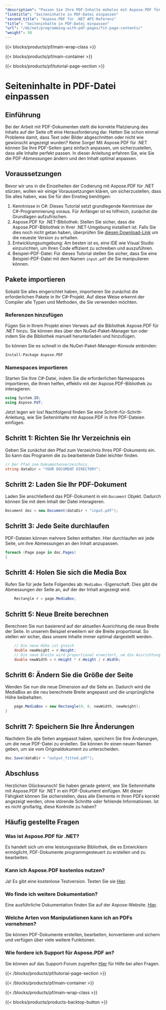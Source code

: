 ```yaml
---
"description": "Passen Sie Ihre PDF-Inhalte mühelos mit Aspose.PDF für .NET an. Diese Anleitung bietet eine detaillierte Schritt-für-Schritt-Anleitung für ein optimales Seitenlayout."
"linktitle": "Seiteninhalte in PDF-Datei einpassen"
"second_title": "Aspose.PDF für .NET API-Referenz"
"title": "Seiteninhalte in PDF-Datei einpassen"
"url": "/de/net/programming-with-pdf-pages/fit-page-contents/"
"weight": 50
---
```


{{< blocks/products/pf/main-wrap-class >}}

{{< blocks/products/pf/main-container >}}

{{< blocks/products/pf/tutorial-page-section >}}

# Seiteninhalte in PDF-Datei einpassen

## Einführung

Bei der Arbeit mit PDF-Dokumenten stellt die korrekte Platzierung des Inhalts auf der Seite oft eine Herausforderung dar. Hatten Sie schon einmal Probleme damit, dass Text oder Bilder abgeschnitten oder nicht wie gewünscht angezeigt wurden? Keine Sorge! Mit Aspose.PDF für .NET können Sie Ihre PDF-Seiten ganz einfach anpassen, um sicherzustellen, dass alle Inhalte perfekt passen. In dieser Anleitung erfahren Sie, wie Sie die PDF-Abmessungen ändern und den Inhalt optimal anpassen.

## Voraussetzungen

Bevor wir uns in die Einzelheiten der Codierung mit Aspose.PDF für .NET stürzen, wollen wir einige Voraussetzungen klären, um sicherzustellen, dass Sie alles haben, was Sie für den Einstieg benötigen:

1. Kenntnisse in C#: Dieses Tutorial setzt grundlegende Kenntnisse der C#-Programmierung voraus. Für Anfänger ist es hilfreich, zunächst die Grundlagen aufzufrischen.
2. Aspose.PDF für .NET-Bibliothek: Stellen Sie sicher, dass die Aspose.PDF-Bibliothek in Ihrer .NET-Umgebung installiert ist. Falls Sie dies noch nicht getan haben, überprüfen Sie [diesen Download-Link](https://releases.aspose.com/pdf/net/) um die neueste Version zu erhalten.
3. Entwicklungsumgebung: Am besten ist es, eine IDE wie Visual Studio einzurichten, um Ihren Code effizient zu schreiben und auszuführen.
4. Beispiel-PDF-Datei: Für dieses Tutorial stellen Sie sicher, dass Sie eine Beispiel-PDF-Datei mit dem Namen `input.pdf` die Sie manipulieren können.

## Pakete importieren

Sobald Sie alles eingerichtet haben, importieren Sie zunächst die erforderlichen Pakete in Ihr C#-Projekt. Auf diese Weise erkennt der Compiler alle Typen und Methoden, die Sie verwenden möchten.

### Referenzen hinzufügen

Fügen Sie in Ihrem Projekt einen Verweis auf die Bibliothek Aspose.PDF für .NET hinzu. Sie können dies über den NuGet-Paket-Manager tun oder indem Sie die Bibliothek manuell herunterladen und hinzufügen.

So können Sie es schnell in die NuGet-Paket-Manager-Konsole einbinden:

```bash
Install-Package Aspose.PDF
```

### Namespaces importieren

Starten Sie Ihre C#-Datei, indem Sie die erforderlichen Namespaces importieren, die Ihnen helfen, effektiv mit der Aspose.PDF-Bibliothek zu interagieren.

```csharp
using System.IO;
using Aspose.Pdf;
```

Jetzt legen wir los! Nachfolgend finden Sie eine Schritt-für-Schritt-Anleitung, wie Sie Seiteninhalte mit Aspose.PDF in Ihre PDF-Dateien einfügen.

## Schritt 1: Richten Sie Ihr Verzeichnis ein

Geben Sie zunächst den Pfad zum Verzeichnis Ihres PDF-Dokuments ein. So kann das Programm die zu bearbeitende Datei leichter finden.

```csharp
// Der Pfad zum Dokumentenverzeichnis.
string dataDir = "YOUR DOCUMENT DIRECTORY";
```

## Schritt 2: Laden Sie Ihr PDF-Dokument

Laden Sie anschließend das PDF-Dokument in ein `Document` Objekt. Dadurch können Sie mit dem Inhalt der Datei interagieren.

```csharp
Document doc = new Document(dataDir + "input.pdf");
```

## Schritt 3: Jede Seite durchlaufen

PDF-Dateien können mehrere Seiten enthalten. Hier durchlaufen wir jede Seite, um ihre Abmessungen an den Inhalt anzupassen.

```csharp
foreach (Page page in doc.Pages)
{
```

## Schritt 4: Holen Sie sich die Media Box

Rufen Sie für jede Seite Folgendes ab: `MediaBox` -Eigenschaft. Dies gibt die Abmessungen der Seite an, auf der der Inhalt angezeigt wird.

```csharp
    Rectangle r = page.MediaBox;
```

## Schritt 5: Neue Breite berechnen

Berechnen Sie nun basierend auf der aktuellen Ausrichtung die neue Breite der Seite. In unserem Beispiel erweitern wir die Breite proportional. So stellen wir sicher, dass unsere Inhalte immer optimal dargestellt werden.

```csharp
    // Die neue Höhe ist gleich
    double newHeight = r.Height;
    // Die neue Breite wird proportional erweitert, um die Ausrichtung im Querformat zu ermöglichen
    double newWidth = r.Height * r.Height / r.Width;
```

## Schritt 6: Ändern Sie die Größe der Seite

Wenden Sie nun die neue Dimension auf die Seite an. Dadurch wird die MediaBox an die neu berechnete Breite angepasst und die ursprüngliche Höhe beibehalten.

```csharp
    page.MediaBox = new Rectangle(0, 0, newWidth, newHeight);
}
```

## Schritt 7: Speichern Sie Ihre Änderungen

Nachdem Sie alle Seiten angepasst haben, speichern Sie Ihre Änderungen, um die neue PDF-Datei zu erstellen. Sie können ihr einen neuen Namen geben, um sie vom Originaldokument zu unterscheiden.

```csharp
doc.Save(dataDir + "output_fitted.pdf");
```

## Abschluss

Herzlichen Glückwunsch! Sie haben gerade gelernt, wie Sie Seiteninhalte mit Aspose.PDF für .NET in ein PDF-Dokument einfügen. Mit dieser Fähigkeit können Sie sicherstellen, dass alle Elemente in Ihren PDFs korrekt angezeigt werden, ohne störende Schnitte oder fehlende Informationen. Ist es nicht großartig, diese Kontrolle zu haben?

## Häufig gestellte Fragen

### Was ist Aspose.PDF für .NET?
Es handelt sich um eine leistungsstarke Bibliothek, die es Entwicklern ermöglicht, PDF-Dokumente programmgesteuert zu erstellen und zu bearbeiten.

### Kann ich Aspose.PDF kostenlos nutzen?
Ja! Es gibt eine kostenlose Testversion. Testen Sie sie [Hier](https://releases.aspose.com/).

### Wo finde ich weitere Dokumentation?
Eine ausführliche Dokumentation finden Sie auf der Aspose-Website. [Hier](https://reference.aspose.com/pdf/net/).

### Welche Arten von Manipulationen kann ich an PDFs vornehmen?
Sie können PDF-Dokumente erstellen, bearbeiten, konvertieren und sichern und verfügen über viele weitere Funktionen.

### Wie fordere ich Support für Aspose.PDF an?
Sie können auf das Support-Forum zugreifen [Hier](https://forum.aspose.com/c/pdf/10) für Hilfe bei allen Fragen.

{{< /blocks/products/pf/tutorial-page-section >}}

{{< /blocks/products/pf/main-container >}}

{{< /blocks/products/pf/main-wrap-class >}}

{{< blocks/products/products-backtop-button >}}